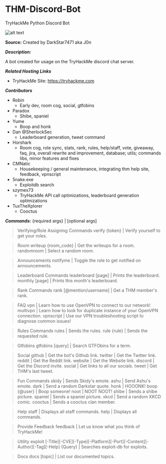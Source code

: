 # THM-Discord-Bot
TryHackMe Python Discord Bot

![alt text](/images/computer.png?raw=true "Box Bot Logo")

**Source:** Created by DarkStar7471 aka J0n


***Description:***

​A bot created for usage on the TryHackMe discord chat server.


***Related Hosting Links***

- TryHackMe Site: https://tryhackme.com


***Contributors***

- Robin
  - Early dev, room cog, social, gtfobins
- Paradox
  - Shibe, spaniel
- Yume
  - Boop and honk
- Dan @SherlockSec
  - Leaderboard generation, tweet command
- Horshark
  - Room cog, role sync, stats, rank, rules, help/staff, vote, giveaway, faq, jira, overall rewrite and improvement, database; utils; commands libs, minor features and fixes
- CMNatic
  - Housekeeping / general maintenance, integrating thm help site, feedback, vpnscript
- 5nake.exe
  - Exploitdb search
- szymex73
  - TryHackMe API call optimizations, leaderboard generation optimizations
- TuxTheXplorer
  - Cooctus


***Commands:***
{required args} | [optional args]

> Verifying/Role Assigning Commands
verify {token} | Verify yourself to get your roles.

> Room
writeup {room_code} | Get the writeups for a room.
randomroom | Select a random room.

> Announcements
notifyme | Toggle the role to get notified on announcements.

> Leaderboard Commands
leaderboard [page] | Prints the leaderboard.
monthly [page] | Prints this month's leaderboard.

> Rank Commands
rank [@mention/username] | Get a THM member's rank.

> FAQ
vpn | Learn how to use OpenVPN to connect to our network!
multivpn | Learn how to look for duplicate instance of your OpenVPN connection.
vpnscript | Use our VPN troubleshooting script to diagnose common issues!

> Rules Commands
rules | Sends the rules.
rule {rule} | Sends the requested rule.

> Gtfobins
gtfobins [query] | Search GTFObins for a term.

> Social
github | Get the bot's Github link.
twitter | Get the Twitter link.
reddit | Get the Reddit link.
website | Get the Website link.
discord | Get the Discord invite.
social | Get links to all our socials.
tweet | Get THM's last tweet.

> Fun Commands
skidy | Sends Skidy's emote.
ashu | Send Ashu's emote.
dark | Send a random Darkstar quote.
honk | HOOONK!
boop {@user} | Boop someone!
noot | NOOT NOOT!
shibe | Sends a shibe picture.
spaniel | Sends a spaniel picture.
xkcd | Send a random XKCD comic.
cooctus | Sends a cooctus clan member.

> Help
staff | Displays all staff commands.
help | Displays all commands.

> Provide Feedback
feedback | Let us know what you think of TryHackMe!

> Utility
exploit [-Title][-CVE][-Type][-Platform][-Port][-Content][-Author][-Tag][-Help] {Query} | Searches exploit-db for exploits.

> Docs
docs [topic] | List our documented topics.
